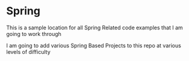 # Spring

This is a sample location for all Spring Related code examples that I am going to work through 

I am going to add various Spring Based Projects to this repo at various levels of difficulty
